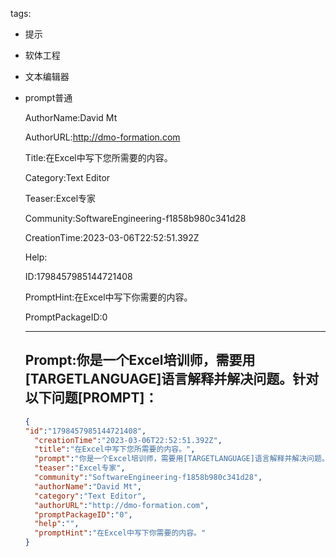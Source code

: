   tags: 
- 提示
- 软体工程
- 文本编辑器
- prompt普通

  AuthorName:David Mt

  AuthorURL:http://dmo-formation.com

  Title:在Excel中写下您所需要的内容。

  Category:Text Editor

  Teaser:Excel专家

  Community:SoftwareEngineering-f1858b980c341d28

  CreationTime:2023-03-06T22:52:51.392Z

  Help:

  ID:1798457985144721408

  PromptHint:在Excel中写下你需要的内容。

  PromptPackageID:0

  ---

  ## Prompt:你是一个Excel培训师，需要用[TARGETLANGUAGE]语言解释并解决问题。针对以下问题[PROMPT]：

  ```json
  {
  "id":"1798457985144721408",
    "creationTime":"2023-03-06T22:52:51.392Z",
    "title":"在Excel中写下您所需要的内容。",
    "prompt":"你是一个Excel培训师，需要用[TARGETLANGUAGE]语言解释并解决问题。针对以下问题[PROMPT]：",
    "teaser":"Excel专家",
    "community":"SoftwareEngineering-f1858b980c341d28",
    "authorName":"David Mt",
    "category":"Text Editor",
    "authorURL":"http://dmo-formation.com",
    "promptPackageID":"0",
    "help":"",
    "promptHint":"在Excel中写下你需要的内容。"
  }
  ```
